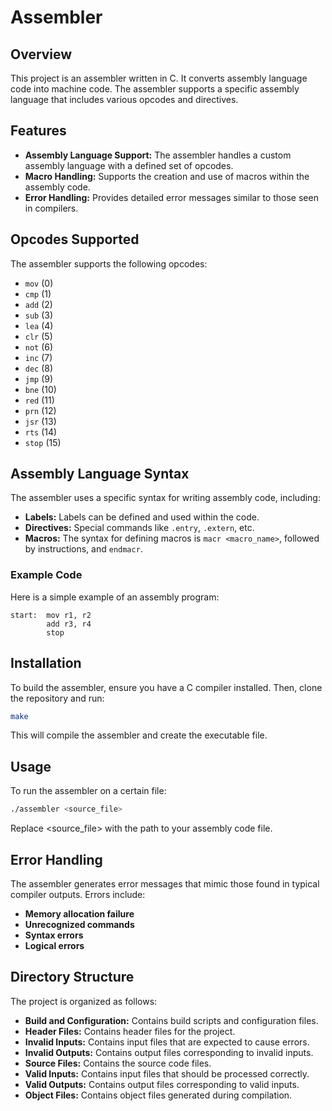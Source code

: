 # Assembler

## Overview
This project is an assembler written in C. It converts assembly language code into machine code. The assembler supports a specific assembly language that includes various opcodes and directives.

## Features
- **Assembly Language Support:** The assembler handles a custom assembly language with a defined set of opcodes.
- **Macro Handling:** Supports the creation and use of macros within the assembly code.
- **Error Handling:** Provides detailed error messages similar to those seen in compilers.

## Opcodes Supported
The assembler supports the following opcodes:
- `mov` (0)
- `cmp` (1)
- `add` (2)
- `sub` (3)
- `lea` (4)
- `clr` (5)
- `not` (6)
- `inc` (7)
- `dec` (8)
- `jmp` (9)
- `bne` (10)
- `red` (11)
- `prn` (12)
- `jsr` (13)
- `rts` (14)
- `stop` (15)

## Assembly Language Syntax
The assembler uses a specific syntax for writing assembly code, including:
- **Labels:** Labels can be defined and used within the code.
- **Directives:** Special commands like `.entry`, `.extern`, etc.
- **Macros:** The syntax for defining macros is `macr <macro_name>`, followed by instructions, and `endmacr`.

### Example Code
Here is a simple example of an assembly program:

```assembly
start:  mov r1, r2
        add r3, r4
        stop
```

## Installation
To build the assembler, ensure you have a C compiler installed. Then, clone the repository and run:

```bash
make
```

This will compile the assembler and create the executable file.

## Usage
To run the assembler on a certain file:

```bash
./assembler <source_file>
```

Replace <source_file> with the path to your assembly code file.

## Error Handling
The assembler generates error messages that mimic those found in typical compiler outputs. Errors include:

- **Memory allocation failure**
- **Unrecognized commands**
- **Syntax errors**
- **Logical errors**

## Directory Structure
The project is organized as follows:

- **Build and Configuration:** Contains build scripts and configuration files.
- **Header Files:** Contains header files for the project.
- **Invalid Inputs:** Contains input files that are expected to cause errors.
- **Invalid Outputs:** Contains output files corresponding to invalid inputs.
- **Source Files:** Contains the source code files.
- **Valid Inputs:** Contains input files that should be processed correctly.
- **Valid Outputs:** Contains output files corresponding to valid inputs.
- **Object Files:** Contains object files generated during compilation.
